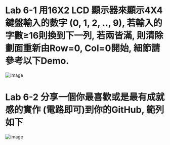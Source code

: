 # Lab 6-1 用16X2 LCD 顯示器來顯示4X4鍵盤輸入的數字 (0, 1, 2, .., 9), 若輸入的字數≥16則換到下一列, 若兩皆滿, 則清除劃面重新由Row=0, Col=0開始, 細節請參考以下Demo.

![image](https://user-images.githubusercontent.com/89304181/139562785-2bdad898-07c4-43ee-9177-20431309e8c9.png)



# Lab 6-2 分享一個你最喜歡或是最有成就感的實作 (電路即可)到你的GitHub, 範列如下

![image](https://github.com/Grace-TA/ES-Fall2021/blob/main/Lab3/Lab3-3.gif)
